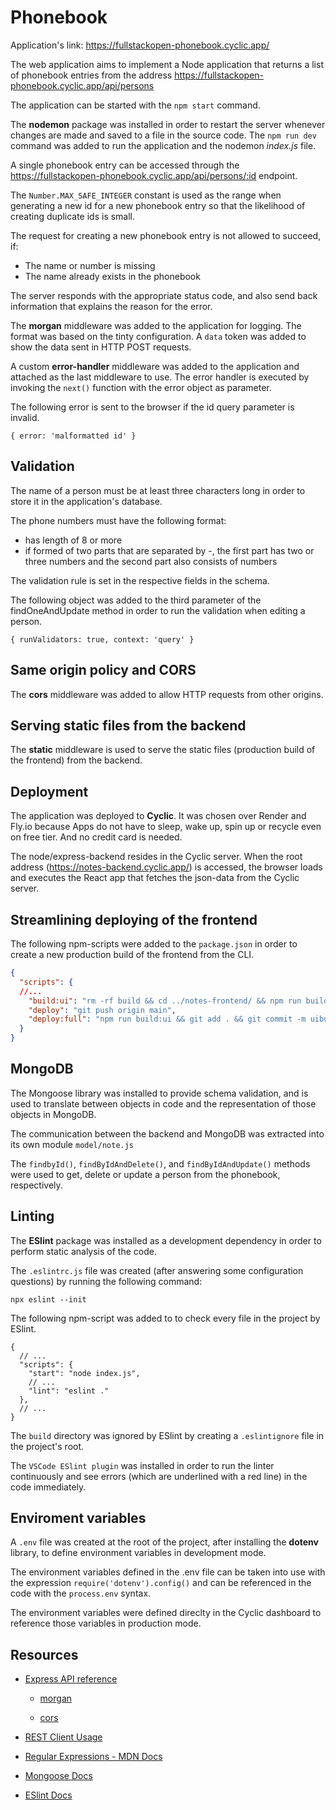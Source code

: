 # Phonebook

Application's link: https://fullstackopen-phonebook.cyclic.app/

The web application aims to implement a Node application that returns a list of phonebook entries from the address https://fullstackopen-phonebook.cyclic.app/api/persons

The application can be started with the `npm start` command.

The **nodemon** package was installed in order to restart the server whenever changes are made and saved to a file in the source code. The `npm run dev` command was added to run the application and the nodemon _index.js_ file.

A single phonebook entry can be accessed through the https://fullstackopen-phonebook.cyclic.app/api/persons/:id endpoint.

The `Number.MAX_SAFE_INTEGER` constant is used as the range when generating a new id for a new phonebook entry so that the likelihood of creating duplicate ids is small.

The request for creating a new phonebook entry is not allowed to succeed, if:

- The name or number is missing
- The name already exists in the phonebook

The server responds with the appropriate status code, and also send back information that explains the reason for the error.

The **morgan** middleware was added to the application for logging. The format was based on the tinty configuration. A `data` token was added to show the data sent in HTTP POST requests.

A custom **error-handler** middleware was added to the application and attached as the last middleware to use. The error handler is executed by invoking the `next()` function with the error object as parameter.

The following error is sent to the browser if the id query parameter is invalid.
```
{ error: 'malformatted id' }
```

## Validation

The name of a person must be at least three characters long in order to store it in the application's database.

The phone numbers must have the following format:
- has length of 8 or more
- if formed of two parts that are separated by -, the first part has two or three numbers and the second part also consists of numbers

The validation rule is set in the respective fields in the schema.

The following object was added to the third parameter of the findOneAndUpdate method in order to run the validation when editing a person.

```
{ runValidators: true, context: 'query' }
```

## Same origin policy and CORS

The **cors** middleware was added to allow HTTP requests from other origins.

## Serving static files from the backend

The **static** middleware is used to serve the static files (production build of the frontend) from the backend.

## Deployment

The application was deployed to **Cyclic**. It was chosen over Render and Fly.io because Apps do not have to sleep, wake up, spin up or recycle even on free tier. And no credit card is needed.

The node/express-backend resides in the Cyclic server. When the root address (https://notes-backend.cyclic.app/) is accessed, the browser loads and executes the React app that fetches the json-data from the Cyclic server.

## Streamlining deploying of the frontend

The following npm-scripts were added to the `package.json` in order to create a new production build of the frontend from the CLI.

```json
{
  "scripts": {
  //...
	"build:ui": "rm -rf build && cd ../notes-frontend/ && npm run build && cp -r build ../notes-backend",
	"deploy": "git push origin main",
	"deploy:full": "npm run build:ui && git add . && git commit -m uibuild && npm run deploy",
  }
}
```

## MongoDB

The Mongoose library was installed to provide schema validation, and is used to translate between objects in code and the representation of those objects in MongoDB.

The communication between the backend and MongoDB was extracted into its own module `model/note.js`

The `findbyId()`, `findByIdAndDelete()`, and `findByIdAndUpdate()` methods were used to get, delete or update a person from the phonebook, respectively.

## Linting

The **ESlint** package was installed as a development dependency in order to perform static analysis of the code.

The `.eslintrc.js` file was created (after answering some configuration questions) by running the following command:
```
npx eslint --init
```

The following npm-script was added to to check every file in the project by ESlint.

```
{
  // ...
  "scripts": {
    "start": "node index.js",
    // ...
    "lint": "eslint ."
  },
  // ...
}
```

The `build` directory was ignored by ESlint by creating a `.eslintignore` file in the project's root.

The `VSCode ESlint plugin` was installed in order to run the linter continuously and see errors (which are underlined with a red line) in the code immediately.


## Enviroment variables

A `.env` file was created at the root of the project, after installing the **dotenv** library, to define environment variables in development mode.

The environment variables defined in the .env file can be taken into use with the expression `require('dotenv').config()` and can be referenced in the code with the `process.env` syntax.

The environment variables were defined direclty in the Cyclic dashboard to reference those variables in production mode.

## Resources

- [Express API reference](https://expressjs.com/en/4x/api.html)

	- [morgan](https://github.com/expressjs/morgan#morgan)

	- [cors](https://expressjs.com/en/resources/middleware/cors.html)

- [REST Client Usage](https://github.com/Huachao/vscode-restclient/blob/master/README.md#usage)

- [Regular Expressions - MDN Docs](https://developer.mozilla.org/en-US/docs/Web/JavaScript/Guide/Regular_Expressions)

- [Mongoose Docs](https://mongoosejs.com/docs/guide.html)

- [ESlint Docs](https://eslint.org/docs/latest/)
